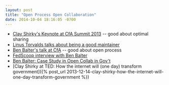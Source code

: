 ```yaml
---
layout: post
title: "Open Process Open Collaboration"
date: 2014-10-04 18:16:05 -0700
---
```


- [Clay Shirky's Keynote at CfA Summit 2013](https://www.youtube.com/watch?v=aXQb-yhqktQ) -- good about optimal sharing
- [Linus Torvalds talks about being a good maintainer](https://www.youtube.com/watch?v=jjRAKuis7T8)
- [Ben Balter's talk at CfA](https://www.youtube.com/watch?v=Owq6K79ZBy8) -- good about open process
- [FedScoop interview with Ben Balter](https://www.youtube.com/watch?v=ESvVUf5dXAI)
- [Ben Balter: Case Study in Open Collab in Gov't](https://www.youtube.com/watch?v=EL3-UwY3qGE)
- [Clay Shirky at TED: How the internet will (one day) transform government]({% post_url 2013-12-14-clay-shirky-how-the-internet-will-one-day-transform-government %})
